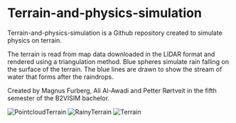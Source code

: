 # Terrain-and-physics-simulation

Terrain-and-physics-simulation is a Github repository created to simulate physics on terrain.

The terrain is read from map data downloaded in the LIDAR format and rendered using a triangulation method.
Blue spheres simulate rain falling on the surface of the terrain. The blue lines are drawn to show the stream of water that forms after the raindrops.

Created by Magnus Furberg, Ali Al-Awadi and Petter Rørtveit in the fifth semester of the B2VISIM bachelor.

![PointcloudTerrain](https://user-images.githubusercontent.com/70543141/209723772-9ed18506-c34b-4ac7-aa7b-0d0922700773.png)
![RainyTerrain](https://user-images.githubusercontent.com/70543141/209723795-6cce9fa6-c0e2-4c3b-af88-cd6c5ca04fd3.png)
![Terrain](https://user-images.githubusercontent.com/70543141/209723796-fa717215-adc0-4bee-8fa6-ae0280c4be52.png)
